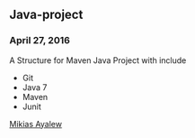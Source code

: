 ## Java-project

### April 27, 2016

A Structure for Maven Java Project with include

* Git 
* Java 7
* Maven
* Junit

[Mikias Ayalew](http://sqasolution.com)
